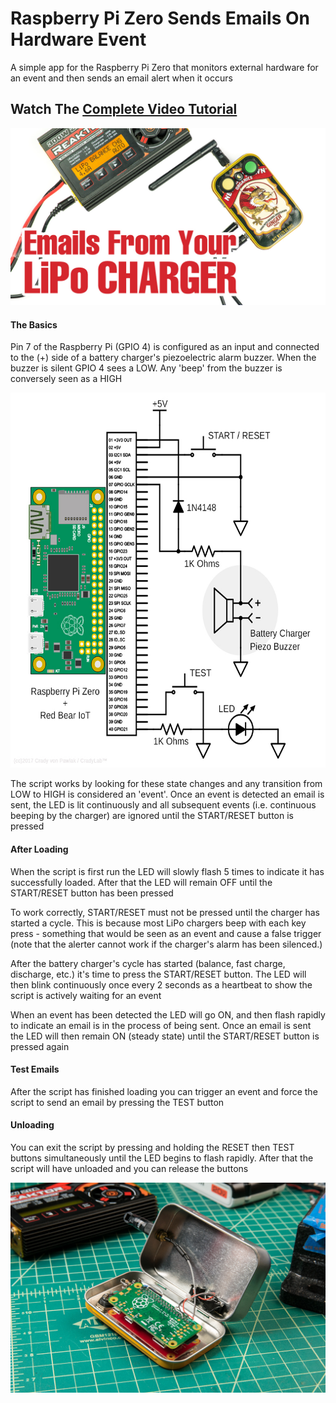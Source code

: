 # Raspberry Pi Zero Sends Emails On Hardware Event
A simple app for the Raspberry Pi Zero that monitors external hardware for an event and then sends an email alert when it occurs 

## Watch The [Complete Video Tutorial](https://youtu.be/7OaZsSdVpSQ)

<p align="center"><img src="images/mintymailer_yt_thumbnail_1200x675.jpg" width=1200"></p>

#### The Basics

Pin 7 of the Raspberry Pi (GPIO 4) is configured as an input and connected to the (+) side of a battery charger's
piezoelectric alarm buzzer.  When the buzzer is silent GPIO 4 sees a LOW. Any 'beep' from the buzzer is conversely
seen as a HIGH

<p align="center"><img src="images/diagram800x800.png" width="600" height="600"></p>

The script works by looking for these state changes and any transition from LOW to HIGH is considered
an 'event'.  Once an event is detected an email is sent, the LED is lit continuously and all subsequent events (i.e.
continuous beeping by the charger) are ignored until the START/RESET button is pressed

#### After Loading

When the script is first run the LED will slowly flash 5 times to indicate it has successfully loaded.  After that the
LED will remain OFF until the START/RESET button has been pressed

To work correctly, START/RESET must not be pressed until the charger has started a cycle.  This is because most LiPo
chargers beep with each key press - something that would be seen as an event and cause a false trigger (note that the
alerter cannot work if the charger's alarm has been silenced.)

After the battery charger's cycle has started (balance, fast charge, discharge, etc.) it's time to press the START/RESET
button.  The LED will then blink continuously once every 2 seconds as a heartbeat to show the script is actively waiting for
an event

When an event has been detected the LED will go ON, and then flash rapidly to indicate an email is in the process of
being sent.  Once an email is sent the LED will then remain ON (steady state) until the START/RESET button is pressed again

#### Test Emails

After the script has finished loading you can trigger an event and force the script to send an email by pressing the TEST button

#### Unloading

You can exit the script by pressing and holding the RESET then TEST buttons simultaneously until the LED begins to flash rapidly.
After that the script will have unloaded and you can release the buttons

<p align="center"><img src="images/emailer_ss_1200x800_06.jpg" width="900"></p>


